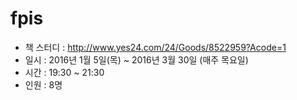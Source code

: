 # fpis

* 책 스터디 : http://www.yes24.com/24/Goods/8522959?Acode=1
* 일시 : 2016년 1월 5일(목) ~ 2016년 3월 30일 (매주 목요일)
* 시간 : 19:30 ~ 21:30
* 인원 : 8명
